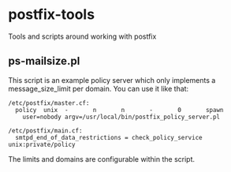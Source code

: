 # postfix-tools
Tools and scripts around working with postfix

## ps-mailsize.pl

This script is an example policy server which only implements a message_size_limit 
per domain. You can use it like that:
```
/etc/postfix/master.cf:
  policy  unix  -       n       n       -       0       spawn
    user=nobody argv=/usr/local/bin/postfix_policy_server.pl

/etc/postfix/main.cf:
  smtpd_end_of_data_restrictions = check_policy_service unix:private/policy
```
The limits and domains are configurable within the script.
